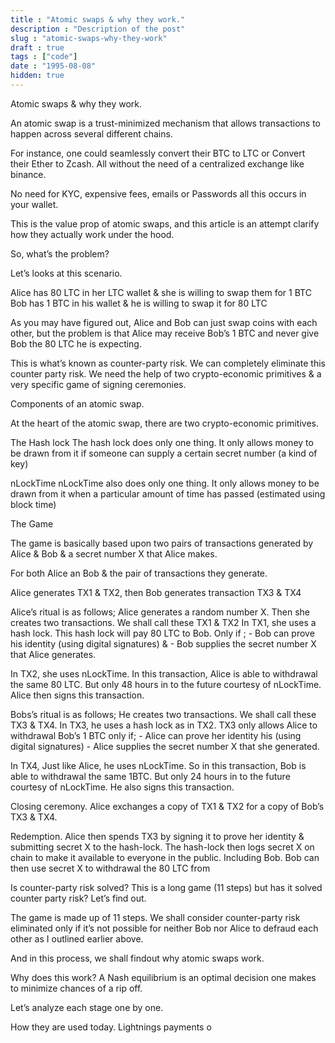 ```yaml
---
title : "Atomic swaps & why they work."
description : "Description of the post"
slug : "atomic-swaps-why-they-work"
draft : true
tags : ["code"]
date : "1995-08-08"
hidden: true
---
```


Atomic swaps & why they work.

An atomic swap is a trust-minimized mechanism that allows transactions to happen across several different chains.

For instance, one could seamlessly convert their BTC to LTC or Convert their Ether to Zcash. All without the need of a centralized exchange like binance.

No need for KYC, expensive fees, emails or Passwords all this occurs in your wallet.

This is the value prop of atomic swaps, and this article is an attempt clarify how they actually work under the hood.

So, what’s the problem?

Let’s looks at this scenario.

Alice has 80 LTC  in her LTC wallet & she is willing to swap them for 1 BTC 
Bob has 1 BTC in his wallet & he is willing to swap it for 80 LTC

As you may have figured out,  Alice and Bob can just swap coins with each other, but the problem is that Alice may receive Bob’s 1 BTC  and never give Bob the 80 LTC he is expecting.

This is what’s  known as counter-party risk. We can completely eliminate this counter party risk. We need the help of two crypto-economic primitives & a very specific game of signing ceremonies.

Components of an atomic swap.

At the heart of the atomic swap, there are two  crypto-economic primitives.

The Hash lock
The hash lock does only one thing. It only allows money to be drawn from it if someone can supply a certain secret number (a kind of key)

nLockTime
nLockTime also does only one thing. It only allows money to be drawn from it when a particular amount of time has passed (estimated using block time)

The Game 

The game is basically based upon two pairs of transactions generated by Alice & Bob & a secret number X that Alice makes.

For both Alice an Bob & the pair of transactions they generate.

Alice generates TX1 & TX2, then Bob generates transaction TX3  & TX4

Alice’s ritual is as follows;
Alice generates a random number X.
Then she creates two transactions. We shall call these TX1 & TX2
In TX1,  she uses a hash lock.  This hash lock will pay 80 LTC  to Bob. Only if ;
       - Bob can prove his identity  (using digital signatures)
& 
       - Bob supplies the secret number X that Alice generates.

In TX2, she uses nLockTime. In this transaction, Alice is able to withdrawal the same 80 LTC. But only 48 hours in to the future courtesy of nLockTime. Alice then signs this transaction.

Bobs’s ritual is as follows;
He creates two transactions. We shall call these TX3 & TX4.
In TX3,  he uses a hash lock as in TX2. TX3 only allows Alice to withdrawal Bob’s 1 BTC only if;
       - Alice can prove her identity his (using digital signatures)
       - Alice supplies the secret number X that she generated.

In TX4, Just like Alice, he uses nLockTime.  So in this transaction, Bob is able to withdrawal the same 1BTC. But only 24  hours in to the future courtesy of nLockTime. He also signs this transaction.

Closing ceremony.
Alice  exchanges a copy of  TX1 & TX2 for a copy of Bob’s TX3 & TX4.

Redemption.
Alice then spends TX3 by signing it to prove her identity & submitting secret X to the hash-lock.
The hash-lock then logs secret X on chain to make it available to everyone in the public. Including Bob.
Bob can then use secret X to withdrawal the 80 LTC from

Is counter-party risk solved? 
This is a long game (11 steps) but has it solved counter party risk? Let’s find out.

The game is made up of 11 steps. We shall consider counter-party risk eliminated  only if it’s not possible for neither Bob nor Alice to defraud each other as I outlined earlier above.

And in this process, we shall findout why atomic swaps work.


Why does this work? 
A Nash equilibrium is an optimal decision one makes to minimize chances of a rip off.


Let’s analyze each stage one by one.


How they are used today.
Lightnings  payments o
